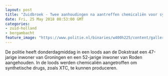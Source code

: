 ```yaml
---
layout: post
title: "Zuidbroek - Twee aanhoudingen na aantreffen chemicaliën voor synthetische drugs"
date: Fri, 25 May 2018 08:53:00 GMT
categories: 
- zuid-holland 
- bergambacht 
feature_image: "https://www.politie.nl/binaries/w400h225/content/gallery/politie/stockfotos/drugs/drugsvaten.jpg"
---
```


De politie heeft donderdagmiddag in een loods aan de Dokstraat een 47-jarige inwoner van Groningen en een 52-jarige inwoner van Roden aangehouden. In de loods werden chemicaliën aangetroffen om synthetische drugs, zoals XTC, te kunnen produceren.
